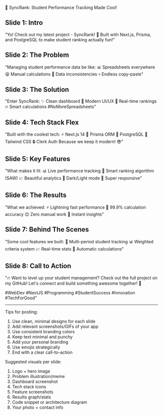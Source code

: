 🎯 SyncRank: Student Performance Tracking Made Cool!

## Slide 1: Intro

"Yo! Check out my latest project - SyncRank! 🚀
Built with Next.js, Prisma, and PostgreSQL to make student ranking actually fun!"

## Slide 2: The Problem

"Managing student performance data be like:
📊 Spreadsheets everywhere
😫 Manual calculations
🤯 Data inconsistencies
💀 Endless copy-paste"

## Slide 3: The Solution

"Enter SyncRank:
✨ Clean dashboard
📱 Modern UI/UX
🎯 Real-time rankings
🔥 Smart calculations
#NoMoreSpreadsheets"

## Slide 4: Tech Stack Flex

"Built with the coolest tech:
⚡️ Next.js 14
🔮 Prisma ORM
🐘 PostgreSQL
🎨 Tailwind CSS
🔒 Clerk Auth
Because we keep it modern! 😎"

## Slide 5: Key Features

"What makes it lit:
📊 Live performance tracking
🎯 Smart ranking algorithm (SAW)
📈 Beautiful analytics
🎨 Dark/Light mode
💪 Super responsive"

## Slide 6: The Results

"What we achieved:
⚡️ Lightning fast performance
🎯 99.9% calculation accuracy
😌 Zero manual work
🚀 Instant insights"

## Slide 7: Behind The Scenes

"Some cool features we built:
🎯 Multi-period student tracking
📊 Weighted criteria system
📈 Real-time stats
🔄 Automatic calculations"

## Slide 8: Call to Action

"🔥 Want to level up your student management?
Check out the full project on my GitHub!
Let's connect and build something awesome together! 🚀

#WebDev #NextJS #Programming #StudentSuccess #Innovation #TechForGood"

---

Tips for posting:

1. Use clean, minimal designs for each slide
2. Add relevant screenshots/GIFs of your app
3. Use consistent branding colors
4. Keep text minimal and punchy
5. Add your personal branding
6. Use emojis strategically
7. End with a clear call-to-action

Suggested visuals per slide:

1. Logo + hero image
2. Problem illustration/meme
3. Dashboard screenshot
4. Tech stack icons
5. Feature screenshots
6. Results graph/stats
7. Code snippet or architecture diagram
8. Your photo + contact info
